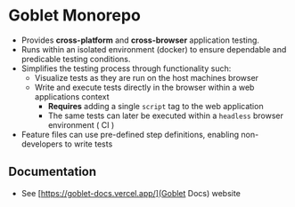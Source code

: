# Goblet Monorepo
* Provides **cross-platform** and **cross-browser** application testing.
* Runs within an isolated environment (docker) to ensure dependable and predicable testing conditions.
* Simplifies the testing process through functionality such:
  * Visualize tests as they are run on the host machines browser
  * Write and execute tests directly in the browser within a web applications context
    * **Requires** adding a single `script` tag to the web application
    * The same tests can later be executed within a `headless` browser environment ( CI )
 * Feature files can use pre-defined step definitions, enabling non-developers to write tests
  
## Documentation
* See [https://goblet-docs.vercel.app/](Goblet Docs) website
